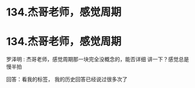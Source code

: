 # 134.杰哥老师，感觉周期

# 134.杰哥老师，感觉周期

罗泽明 : 杰哥老师，感觉周期那一块完全没概念的，能否详细 讲一下？感觉总是慢半拍

回答：看我的标签， 我的历史回答已经说过很多次了